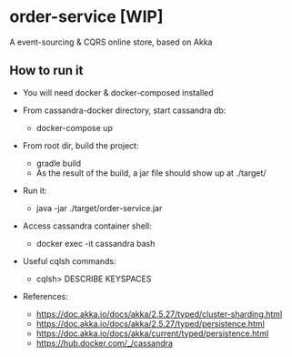 # order-service [WIP]
A event-sourcing &amp; CQRS online store, based on Akka

## How to run it
* You will need docker & docker-composed installed

* From cassandra-docker directory, start cassandra db: 
  * docker-compose up

* From root dir, build the project: 
  * gradle build
  * As the result of the build, a jar file should show up at ./target/

* Run it: 
  * java -jar ./target/order-service.jar

* Access cassandra container shell: 
    * docker exec -it cassandra bash

* Useful cqlsh commands:
    * cqlsh> DESCRIBE KEYSPACES

* References: 
    * https://doc.akka.io/docs/akka/2.5.27/typed/cluster-sharding.html
    * https://doc.akka.io/docs/akka/2.5.27/typed/persistence.html
    * https://doc.akka.io/docs/akka/current/typed/persistence.html
    * https://hub.docker.com/_/cassandra